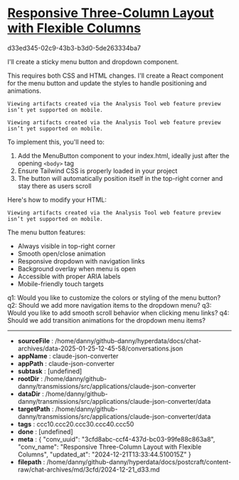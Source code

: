 # [Responsive Three-Column Layout with Flexible Columns](https://claude.ai/chat/3cfd8abc-ccf4-437d-bc03-99fe88c863a8)

d33ed345-02c9-43b3-b3d0-5de263334ba7

 I'll create a sticky menu button and dropdown component.

<antThinking>This requires both CSS and HTML changes. I'll create a React component for the menu button and update the styles to handle positioning and animations.</antThinking>
```
Viewing artifacts created via the Analysis Tool web feature preview isn’t yet supported on mobile.
```


```
Viewing artifacts created via the Analysis Tool web feature preview isn’t yet supported on mobile.
```



To implement this, you'll need to:

1. Add the MenuButton component to your index.html, ideally just after the opening `<body>` tag
2. Ensure Tailwind CSS is properly loaded in your project
3. The button will automatically position itself in the top-right corner and stay there as users scroll

Here's how to modify your HTML:
```
Viewing artifacts created via the Analysis Tool web feature preview isn’t yet supported on mobile.
```



The menu button features:
- Always visible in top-right corner
- Smooth open/close animation
- Responsive dropdown with navigation links
- Background overlay when menu is open
- Accessible with proper ARIA labels
- Mobile-friendly touch targets

q1: Would you like to customize the colors or styling of the menu button?
q2: Should we add more navigation items to the dropdown menu?
q3: Would you like to add smooth scroll behavior when clicking menu links?
q4: Should we add transition animations for the dropdown menu items?

---

* **sourceFile** : /home/danny/github-danny/hyperdata/docs/chat-archives/data-2025-01-25-12-45-58/conversations.json
* **appName** : claude-json-converter
* **appPath** : claude-json-converter
* **subtask** : [undefined]
* **rootDir** : /home/danny/github-danny/transmissions/src/applications/claude-json-converter
* **dataDir** : /home/danny/github-danny/transmissions/src/applications/claude-json-converter/data
* **targetPath** : /home/danny/github-danny/transmissions/src/applications/claude-json-converter/data
* **tags** : ccc10.ccc20.ccc30.ccc40.ccc50
* **done** : [undefined]
* **meta** : {
  "conv_uuid": "3cfd8abc-ccf4-437d-bc03-99fe88c863a8",
  "conv_name": "Responsive Three-Column Layout with Flexible Columns",
  "updated_at": "2024-12-21T13:33:44.510015Z"
}
* **filepath** : /home/danny/github-danny/hyperdata/docs/postcraft/content-raw/chat-archives/md/3cfd/2024-12-21_d33.md